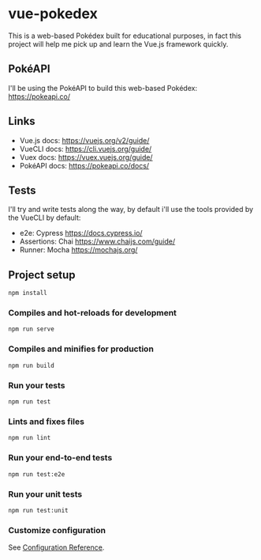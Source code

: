 # vue-pokedex

This is a web-based Pokédex built for educational purposes, in fact this project will help me pick up and learn the Vue.js framework quickly.

## PokéAPI

I'll be using the PokéAPI to build this web-based Pokédex: https://pokeapi.co/

## Links

* Vue.js docs: https://vuejs.org/v2/guide/
* VueCLI docs: https://cli.vuejs.org/guide/
* Vuex docs: https://vuex.vuejs.org/guide/
* PokéAPI docs: https://pokeapi.co/docs/

## Tests

I'll try and write tests along the way, by default i'll use the tools provided by the VueCLI by default:

* e2e: Cypress https://docs.cypress.io/ 
* Assertions: Chai https://www.chaijs.com/guide/
* Runner: Mocha https://mochajs.org/

## Project setup
```
npm install
```

### Compiles and hot-reloads for development
```
npm run serve
```

### Compiles and minifies for production
```
npm run build
```

### Run your tests
```
npm run test
```

### Lints and fixes files
```
npm run lint
```

### Run your end-to-end tests
```
npm run test:e2e
```

### Run your unit tests
```
npm run test:unit
```

### Customize configuration
See [Configuration Reference](https://cli.vuejs.org/config/).
